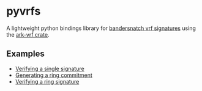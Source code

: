 # pyvrfs

A lightweight python bindings library for [bandersnatch vrf signatures](https://github.com/davxy/bandersnatch-vrf-spec) using the [ark-vrf crate](https://crates.io/crates/ark-vrf).

## Examples

- [Verifying a single signature](./tests/test_single_signature.py)
- [Generating a ring commitment](./tests/test_ring_commitment.py)
- [Verifying a ring signature](./tests/test_ring_signature.py)
